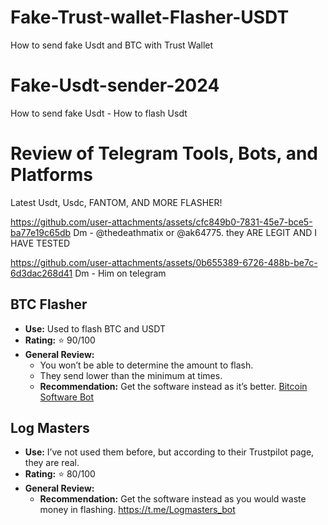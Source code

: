 # Fake-Trust-wallet-Flasher-USDT
How to send fake Usdt and BTC with Trust Wallet 
# Fake-Usdt-sender-2024
How to send fake Usdt - How to flash Usdt 
# Review of Telegram Tools, Bots, and Platforms

Latest Usdt, Usdc, FANTOM, AND MORE FLASHER!


https://github.com/user-attachments/assets/cfc849b0-7831-45e7-bce5-ba77e19c65db
Dm - @thedeathmatix or @ak64775. they ARE LEGIT AND I HAVE TESTED

https://github.com/user-attachments/assets/0b655389-6726-488b-be7c-6d3dac268d41
Dm - Him on telegram 

## BTC Flasher
- **Use:** Used to flash BTC and USDT
- **Rating:** ⭐️ 90/100
- **General Review:** 
  - You won’t be able to determine the amount to flash.
  - They send lower than the minimum at times.
  - **Recommendation:** Get the software instead as it’s better.
[Bitcoin Software Bot](https://t.me/BitcoinSoftwareBot)
## Log Masters
- **Use:** I’ve not used them before, but according to their Trustpilot page, they are real.
- **Rating:** ⭐️ 80/100
- **General Review:** 
  - **Recommendation:** Get the software instead as you would waste money in flashing.
https://t.me/Logmasters_bot
